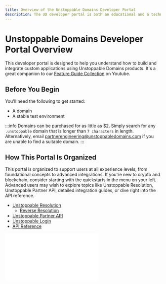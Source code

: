 ```yaml
---
title: Overview of the Unstoppable Domains Developer Portal
description: The UD developer portal is both an educational and a technical resource. We hope it will be equally useful for both technical and non-technical readers.
---
```


# Unstoppable Domains Developer Portal Overview

This developer portal is designed to help you understand how to build and integrate custom applications using Unstoppable Domains products.
It's a great companion to our [Feature Guide Collection](https://youtube.com/playlist?list=PLkKiQerk3s0AbMvBafwmJdR8pv7qPYeL-) on Youtube.

## Before You Begin

You'll need the following to get started:

- A domain
- A stable test environment

:::info 
Domains can be purchased for as little as $2. Simply search for any `.unstoppable` domain that is longer than `7 characters` in length. Alternatively, email <partnerengineering@unstoppabledomains.com> if you are unable to find a suitable domain.
:::

## How This Portal Is Organized

This portal is organized to support users at all experience levels, from foundational concepts to advanced integrations. If you're new to crypto and blockchain, consider starting with the quickstarts in the menu on your left. Advanced users may wish to explore topics like Unstoppable Resolution, Unstoppable Partner API, detailed integration guides, or dive right into the API reference.

- [Unstoppable Resolution](/resolution/overview.md)
    - [Reverse Resolution](/resolution/rr-overview.md)
- [Unstoppable Partner API](/domain-distribution-and-management/overview.md)
- [Unstoppable Login](/identity/overview/login-with-unstoppable.md)
- [API Reference](/openapi/overview.md)

<embed src="/snippets/_developer-survey-embed.md" />
